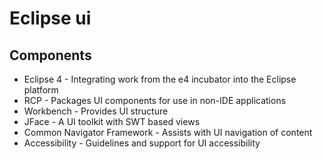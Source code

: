 # Eclipse ui

## Components
- Eclipse 4 - Integrating work from the e4 incubator into the Eclipse platform
- RCP - Packages UI components for use in non-IDE applications
- Workbench - Provides UI structure
- JFace - A UI toolkit with SWT based views
- Common Navigator Framework - Assists with UI navigation of content
- Accessibility - Guidelines and support for UI accessibility

